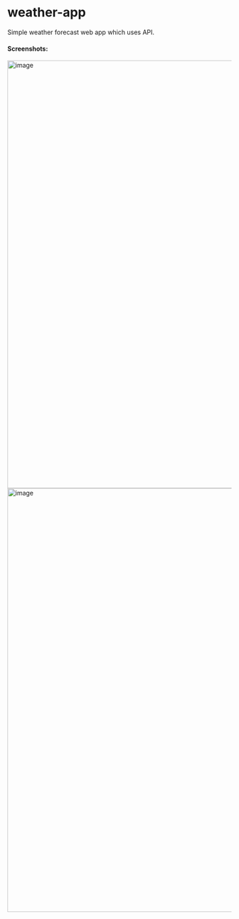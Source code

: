 # weather-app
Simple weather forecast web app which uses API.


#### Screenshots:
<img width="960" alt="image" src="https://user-images.githubusercontent.com/72983957/201391087-a955a793-dab7-436a-b536-6f1740d6baad.png">
<img width="951" alt="image" src="https://user-images.githubusercontent.com/72983957/201391165-fb8a5c04-5370-4db3-a452-3970e40b6079.png">

